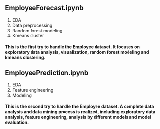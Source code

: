 ## EmployeeForecast.ipynb
1. EDA
2. Data preprocessing
3. Random forest modeling
4. Kmeans cluster 

#### This is the first try to handle the Employee dataset. It focuses on exploratory data analysis, visualization, random forest modeling and kmeans clustering.

## EmployeePrediction.ipynb
1. EDA
2. Feature engineering
3. Modeling

#### This is the second try to handle the Employee dataset. A complete data analysis and data mining process is realized, including exploratory data analysis, feature engineering, analysis by different models and model evaluation.
